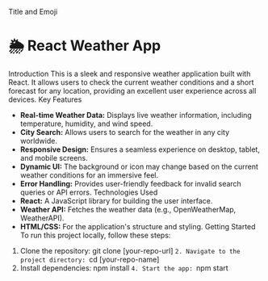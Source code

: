 Title and Emoji

# 🌦️ React Weather App

Introduction
This is a sleek and responsive weather application built with React. It allows users to check the current weather conditions and a short forecast for any location, providing an excellent user experience across all devices.
Key Features

- **Real-time Weather Data:** Displays live weather information, including temperature, humidity, and wind speed.
- **City Search:** Allows users to search for the weather in any city worldwide.
- **Responsive Design:** Ensures a seamless experience on desktop, tablet, and mobile screens.
- **Dynamic UI:** The background or icon may change based on the current weather conditions for an immersive feel.
- **Error Handling:** Provides user-friendly feedback for invalid search queries or API errors.
  Technologies Used
- **React:** A JavaScript library for building the user interface.
- **Weather API:** Fetches the weather data (e.g., OpenWeatherMap, WeatherAPI).
- **HTML/CSS:** For the application's structure and styling.
  Getting Started
  To run this project locally, follow these steps:

1. Clone the repository: git clone [your-repo-url] `2. Navigate to the project directory: `cd [your-repo-name]
2. Install dependencies: npm install `4. Start the app: `npm start
